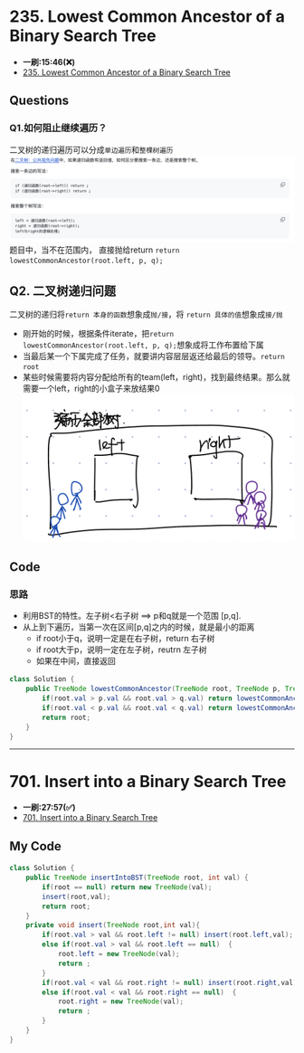 # 235. Lowest Common Ancestor of a Binary Search Tree
* **一刷:15:46(❌)**
* [235. Lowest Common Ancestor of a Binary Search Tree](https://leetcode.com/problems/lowest-common-ancestor-of-a-binary-search-tree/)

## Questions
### Q1.如何阻止继续遍历？
二叉树的递归遍历可以分成`单边遍历`和`整棵树遍历`
![image](./img/Day22_1.png)
题目中，当不在范围内， 直接抛给return `return lowestCommonAncestor(root.left, p, q);`
## Q2. 二叉树递归问题
二叉树的递归将`return 本身的函数`想象成`抛/接`，将 `return 具体的值`想象成`接/抛`
* 刚开始的时候，根据条件iterate，把`return lowestCommonAncestor(root.left, p, q);`想象成将工作布置给下属
* 当最后某一个下属完成了任务，就要讲内容层层返还给最后的领导。`return root`
* 某些时候需要将内容分配给所有的team(left，right)，找到最终结果。那么就需要一个left，right的小盒子来放结果0
![image](./img/Day22_2.jpeg)
## Code
### 思路
* 利用BST的特性。左子树<右子树 ==> p和q就是一个范围 [p,q].
* 从上到下遍历，当第一次在区间[p,q]之内的时候，就是最小的距离
  * if root小于q，说明一定是在右子树，return 右子树
  * if root大于p，说明一定在左子树，reutrn 左子树
  * 如果在中间，直接返回
```java
class Solution {
    public TreeNode lowestCommonAncestor(TreeNode root, TreeNode p, TreeNode q) {
        if(root.val > p.val && root.val > q.val) return lowestCommonAncestor(root.left, p, q);
        if(root.val < p.val && root.val < q.val) return lowestCommonAncestor(root.right, p, q);
        return root;
    }
}
```
***
# 701. Insert into a Binary Search Tree
* **一刷:27:57(✅)**
* [701. Insert into a Binary Search Tree](https://leetcode.com/problems/insert-into-a-binary-search-tree/description/)

## My Code
```java
class Solution {
    public TreeNode insertIntoBST(TreeNode root, int val) {
        if(root == null) return new TreeNode(val);
        insert(root,val);
        return root;
    }
    private void insert(TreeNode root,int val){
        if(root.val > val && root.left != null) insert(root.left,val);
        else if(root.val > val && root.left == null)  {
            root.left = new TreeNode(val);
            return ;
        }
        if(root.val < val && root.right != null) insert(root.right,val);
        else if(root.val < val && root.right == null)  {
            root.right = new TreeNode(val);
            return ;
        }
    }
}
```